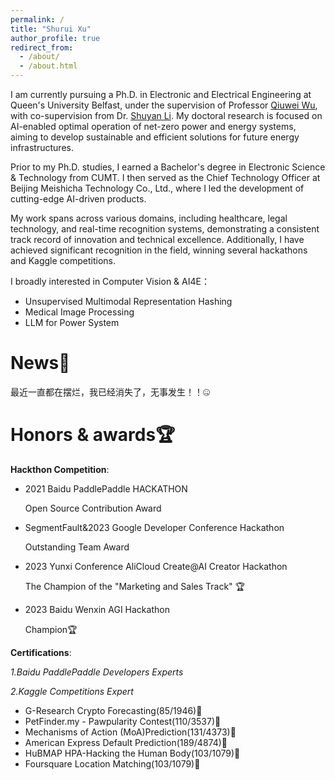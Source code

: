 ```yaml
---
permalink: /
title: "Shurui Xu"
author_profile: true
redirect_from: 
  - /about/
  - /about.html
---
```


I am currently pursuing a Ph.D. in Electronic and Electrical Engineering at Queen's University Belfast, under the supervision of Professor [Qiuwei Wu](https://www.tbsi.edu.cn/english/2022/0224/c4998a55905/page.htm), with co-supervision from Dr. [Shuyan Li](https://shuyan98.github.io/). My doctoral research is focused on AI-enabled optimal operation of net-zero power and energy systems, aiming to develop sustainable and efficient solutions for future energy infrastructures.

Prior to my Ph.D. studies, I earned a Bachelor's degree in Electronic Science & Technology from CUMT. I then served as the Chief Technology Officer at Beijing Meishicha Technology Co., Ltd., where I led the development of cutting-edge AI-driven products. 

My work spans across various domains, including healthcare, legal technology, and real-time recognition systems, demonstrating a consistent track record of innovation and technical excellence. Additionally, I have achieved significant recognition in the field, winning several hackathons and Kaggle competitions.

I broadly interested in Computer Vision & AI4E：
 - Unsupervised Multimodal Representation Hashing
 - Medical Image Processing
 - LLM for Power System 


News🌟
======
最近一直都在摆烂，我已经消失了，无事发生！！🤐

Honors & awards🏆
======
**Hackthon Competition**:
- 2021 Baidu PaddlePaddle HACKATHON

  Open Source Contribution Award
- SegmentFault&2023 Google Developer Conference Hackathon

  Outstanding Team Award
- 2023 Yunxi Conference AliCloud Create@AI Creator Hackathon

  The Champion of the "Marketing and Sales Track" 🏆
- 2023 Baidu Wenxin AGI Hackathon

  Champion🏆

**Certifications**:

*1.Baidu PaddlePaddle Developers Experts*

*2.Kaggle Competitions Expert*
- G-Research Crypto Forecasting(85/1946)🥈
- PetFinder.my - Pawpularity Contest(110/3537)🥈
- Mechanisms of Action (MoA)Prediction(131/4373)🥈
- American Express Default Prediction(189/4874)🥈
- HuBMAP HPA-Hacking the Human Body(103/1079)🥉
- Foursquare Location Matching(103/1079)🥉
